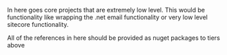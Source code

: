 In here goes core projects that are extremely low level. This would be functionality like wrapping the .net email functionality or very low level sitecore functionality.

All of the references in here should be provided as nuget packages to tiers above